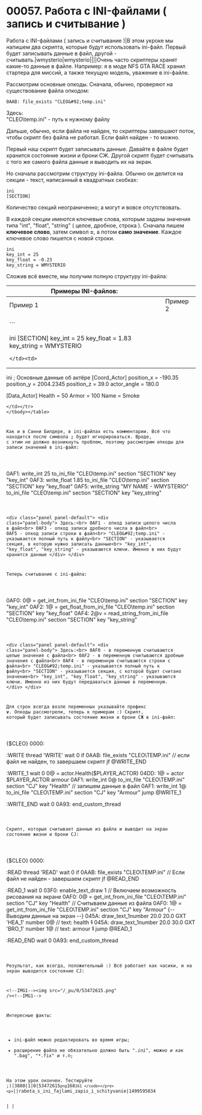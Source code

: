 # 00057. Работа с INI-файлами ( запись и считывание )

Работа с INI-файлами ( запись и считывание )|В этом укроке мы напишем два скрипта, которые будут использовать ini-файл. Первый будет записывать данные в файл, другой - считывать.|wmysterio|wmysterio||||Очень часто скриптеры хранят какие-то данные в файле. Например: я в моде NFS GTA RACE хранил стартера для миссий, а также текущую модель, уважение в ini-файле.

Рассмотрим основные опкоды. Сначала, обычно, проверяют на существование файла опкодом:

```
0AAB: file_exists "CLEO&#92;temp.ini"
```

Здесь:\
"CLEO\temp.ini" - путь к нужному файлу

Дальше, обычно, если файла не найден, то скриптеры завершают поток, чтобы скрипт без файла не работал. Если файл найден - то можно.

Первый наш скрипт будет записывать данные. Давайте в файле будет хранится состояние жизни и брони CЖ. Другой скрипт будет считывать с того же самого файла данные и выводить их на экран.

Но сначала рассмотрим структуру ini-файла. Обычно он делится на секции - текст, написанный в квадратных скобках:

```
ini
[SECTION]
```

Количество секций неограниченно; а могут и вовсе отсутствовать.

В каждой секции имеются ключевые слова, которым заданы значения типа "int", "float", "string" ( целое, дробное, строка ). Сначала пишем **ключевое слово**, затем символ **=**, а потом **само значение**. Каждое ключевое слово пишется с новой строки.

```
ini
key_int = 25
key_float = -0.23
key_string = WMYSTERIO
```

Сложив всё вместе, мы получим полную структуру ini-файла:

| Примеры INI-файлов:                                                                                                                                                                                                                                                                                                                                                                                                                                                                                                                                                                                                                                                                                                                                                                                                                                                                                                                                                                                                                                                                                                                                                                                                                                                                                                                                                                                                                                                                                                                                                                                                                                                                                                                                                                                                                                                                                                                                                                                                                                                                                                                                                                                                                                                                                                                                                                                                                                                                                                                                                                                                                                                                                                                                                                                                                                                                                                                                                                                                                                                                                                                                                                                                                                                                                                                                                                                                                                                                                                                                                                                                                                                                                                                                                                                                                                                                                                                                                                                                                                                                                                                                                                                                                                                                                                                                                |          |
| ------------------------------------------------------------------------------------------------------------------------------------------------------------------------------------------------------------------------------------------------------------------------------------------------------------------------------------------------------------------------------------------------------------------------------------------------------------------------------------------------------------------------------------------------------------------------------------------------------------------------------------------------------------------------------------------------------------------------------------------------------------------------------------------------------------------------------------------------------------------------------------------------------------------------------------------------------------------------------------------------------------------------------------------------------------------------------------------------------------------------------------------------------------------------------------------------------------------------------------------------------------------------------------------------------------------------------------------------------------------------------------------------------------------------------------------------------------------------------------------------------------------------------------------------------------------------------------------------------------------------------------------------------------------------------------------------------------------------------------------------------------------------------------------------------------------------------------------------------------------------------------------------------------------------------------------------------------------------------------------------------------------------------------------------------------------------------------------------------------------------------------------------------------------------------------------------------------------------------------------------------------------------------------------------------------------------------------------------------------------------------------------------------------------------------------------------------------------------------------------------------------------------------------------------------------------------------------------------------------------------------------------------------------------------------------------------------------------------------------------------------------------------------------------------------------------------------------------------------------------------------------------------------------------------------------------------------------------------------------------------------------------------------------------------------------------------------------------------------------------------------------------------------------------------------------------------------------------------------------------------------------------------------------------------------------------------------------------------------------------------------------------------------------------------------------------------------------------------------------------------------------------------------------------------------------------------------------------------------------------------------------------------------------------------------------------------------------------------------------------------------------------------------------------------------------------------------------------------------------------------------------------------------------------------------------------------------------------------------------------------------------------------------------------------------------------------------------------------------------------------------------------------------------------------------------------------------------------------------------------------------------------------------------------------------------------------------------------------------------------ | -------- |
| Пример 1                                                                                                                                                                                                                                                                                                                                                                                                                                                                                                                                                                                                                                                                                                                                                                                                                                                                                                                                                                                                                                                                                                                                                                                                                                                                                                                                                                                                                                                                                                                                                                                                                                                                                                                                                                                                                                                                                                                                                                                                                                                                                                                                                                                                                                                                                                                                                                                                                                                                                                                                                                                                                                                                                                                                                                                                                                                                                                                                                                                                                                                                                                                                                                                                                                                                                                                                                                                                                                                                                                                                                                                                                                                                                                                                                                                                                                                                                                                                                                                                                                                                                                                                                                                                                                                                                                                                                           | Пример 2 |
| <p>```</p><p>ini [SECTION] key_int = 25 key_float = 1.83 key_string = WMYSTERIO</p><pre><code>&#x3C;/td>&#x3C;td>
</code></pre><p>ini ; Основные данные об актёре [Coord_Actor] position_x = -190.35 position_y = 2004.2345 position_z = 39.0 actor_angle = 180.0</p><p>[Data_Actor] Health = 50 Armor = 100 Name = Smoke</p><pre><code>&#x3C;/td>&#x3C;/tr>
&#x3C;/tbody>&#x3C;/table>

Как и в Санни Билдере, в ini-файлах есть комментарии. Всё что находится после символа **;** будет игнорироваться. Вроде, с этим не должно возникнуть проблем, поэтому рассмотрим опкоды для записи значений в ini-файл:

</code></pre><p>0AF1: write_int 25 to_ini_file "CLEO\temp.ini" section "SECTION" key "key_int" 0AF3: write_float 1.85 to_ini_file "CLEO\temp.ini" section "SECTION" key "key_float" 0AF5: write_string "MY NAME - WMYSTERIO" to_ini_file "CLEO\temp.ini" section "SECTION" key "key_string"</p><pre><code>

&#x3C;div class="panel panel-default">
 &#x3C;div class="panel-body">
Здесь:&#x3C;br>
0AF1 - опкод записи целого числа в файл&#x3C;br>
0AF3 - опкод записи дробного числа в файл&#x3C;br>
0AF5 - опкод записи строки в файл&#x3C;br>
"CLEO&#x26;#92;temp.ini" - указывается полный путь к файлу&#x3C;br>
"SECTION" - указывается секция, в которую нужно записать данные&#x3C;br>
"key_int", "key_float", "key_string" - указываются ключи. Именно в них будут хранится данные
 &#x3C;/div>
&#x3C;/div>

Теперь считывание с ini-файла:

</code></pre><p>0AF0: 0@ = get_int_from_ini_file "CLEO\temp.ini" section "SECTION" key "key_int" 0AF2: 1@ = get_float_from_ini_file "CLEO\temp.ini" section "SECTION" key "key_float" 0AF4: 2@v = read_string_from_ini_file "CLEO\temp.ini" section "SECTION" key "key_string"</p><pre><code>

&#x3C;div class="panel panel-default">
 &#x3C;div class="panel-body">
Здесь:&#x3C;br>
0AF0 - в переменную считываются целые значения с файла&#x3C;br>
0AF2 - в переменную считываются дробные значения с файла&#x3C;br>
0AF4 - в переменную считываются строки с файла&#x3C;br>
"CLEO&#x26;#92;temp.ini" - указывается полный путь к файлу&#x3C;br>
"SECTION" - указывается секция, с которой будет считано значение&#x3C;br>
"key_int", "key_float", "key_string" - указываются ключи. Именно из них будут передаваться данные в переменную.
 &#x3C;/div>
&#x3C;/div>

Для строк всегда возле переменных указывайте префикс **v**. Опкоды рассмотрели, теперь к примерам :) Скрипт, который будет записывать состояние жизни и брони СЖ в ini-файл:

</code></pre><p>{$CLEO} 0000:</p><p>:WRITE thread 'WRITE' wait 0 if 0AAB: file_exists "CLEO\TEMP.ini" // если файл не найден, то завершаем скрипт jf @WRITE_END</p><p>:WRITE_1 wait 0 0@ = actor.Health($PLAYER_ACTOR) 04DD: 1@ = actor $PLAYER_ACTOR armour 0AF1: write_int 0@ to_ini_file "CLEO\TEMP.ini" section "CJ" key "Health" // запишем данные в файл 0AF1: write_int 1@ to_ini_file "CLEO\TEMP.ini" section "CJ" key "Armour" jump @WRITE_1</p><p>:WRITE_END wait 0 0A93: end_custom_thread</p><pre><code>

Скрипт, которые считывает данные из файла и выводит на экран состояние жизни и брони CJ:

</code></pre><p>{$CLEO} 0000:</p><p>:READ thread 'READ' wait 0 if 0AAB: file_exists "CLEO\TEMP.ini" // Если файл не найден - завершаем скрипт jf @READ_END</p><p>:READ_1 wait 0 03F0: enable_text_draw 1 // Включаем возможность рисования на экране 0AF0: 0@ = get_int_from_ini_file "CLEO\TEMP.ini" section "CJ" key "Health" // Считываем данные из файла 0AF0: 1@ = get_int_from_ini_file "CLEO\TEMP.ini" section "CJ" key "Armour" {-- Выводим данные на экран --} 045A: draw_text_1number 20.0 20.0 GXT 'HEA_1' number 0@ // text: health <del>1</del> 045A: draw_text_1number 20.0 30.0 GXT 'BRO_1' number 1@ // text: armour <del>1</del> jump @READ_1</p><p>:READ_END wait 0 0A93: end_custom_thread</p><pre><code>

Результат, как всегда, положительный :) Всё работает как часики, и на экран выводится состояние CJ:

&#x3C;!--IMG1-->&#x3C;img src="/_pu/0/53472615.png" />&#x3C;!--IMG1-->

Интересные факты:


- ini-файл можно редактировать во время игры;
- расширение файла не обязательно должно быть "*.ini", можно и как "*.bag", "*.fix" и т.п;


На этом урок окончен. Тестируйте ;)|3880|1|0|53472615`png`168`161
</code></pre><p>`||rabota_s_ini_fajlami_zapis_i_schityvanie|1499595834</p> |          |
